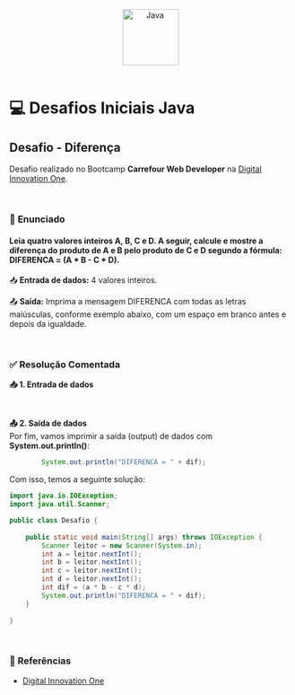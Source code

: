 <div align="center">
  <img alt="Java" height="100" src="https://raw.githubusercontent.com/FortAwesome/Font-Awesome/6.x/svgs/brands/java.svg">
</div>

<br>

# 💻 Desafios Iniciais Java

## Desafio - Diferença
Desafio realizado no Bootcamp **Carrefour Web Developer** na [Digital Innovation One](https://www.dio.me/).

<br>

### 📝 **Enunciado**
#### **Leia quatro valores inteiros A, B, C e D. A seguir, calcule e mostre a diferença do produto de A e B pelo produto de C e D segundo a fórmula: DIFERENCA = (A * B - C * D).**

📥 **Entrada de dados:** 4 valores inteiros.

📤 **Saída:** Imprima a mensagem DIFERENCA com todas as letras maiúsculas, conforme exemplo abaixo, com um espaço em branco antes e depois da igualdade.

<br>

### ✅ **Resolução Comentada**

**📥 1. Entrada de dados**<br>

<br>

**📤 2. Saída de dados**<br>
Por fim, vamos imprimir a saída (output) de dados com **System.out.println()**:
```java
		System.out.println("DIFERENCA = " + dif);
```

Com isso, temos a seguinte solução:
```java
import java.io.IOException;
import java.util.Scanner;

public class Desafio {
	
    public static void main(String[] args) throws IOException {
        Scanner leitor = new Scanner(System.in);
        int a = leitor.nextInt();
        int b = leitor.nextInt();
        int c = leitor.nextInt();
        int d = leitor.nextInt();
        int dif = (a * b - c * d);
        System.out.println("DIFERENCA = " + dif);
    }
	
}
```

<br>

### 🔎 **Referências**
- [Digital Innovation One](https://www.dio.me/)

<br>
